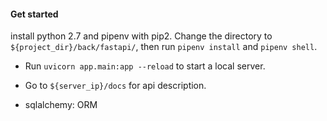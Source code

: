 #### Get started
install  python 2.7 and pipenv with pip2. Change the directory to `${project_dir}/back/fastapi/`, then run `pipenv install` and `pipenv shell`.

- Run `uvicorn app.main:app --reload` to start a local server.

- Go to `${server_ip}/docs` for api description.

- sqlalchemy: ORM